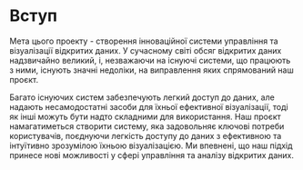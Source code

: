 # Вступ

Мета цього проекту - створення інноваційної системи управління та візуалізації відкритих даних. У сучасному світі обсяг відкритих даних надзвичайно великий, і, незважаючи на існуючі системи, що працюють з ними, існують значні недоліки, на виправлення яких спрямований наш проєкт.

Багато існуючих систем забезпечують легкий доступ до даних, але надають несамодостатні засоби для їхньої ефективної візуалізації, тоді як інші можуть бути надто складними для використання. Наш проєкт намагатиметься створити систему, яка задовольняє ключові потреби користувачів, поєднуючи легкість доступу до даних з ефективною та інтуїтивно зрозумілою їхньою візуалізацією. Ми впевнені, що наш підхід принесе нові можливості у сфері управління та аналізу відкритих даних.
